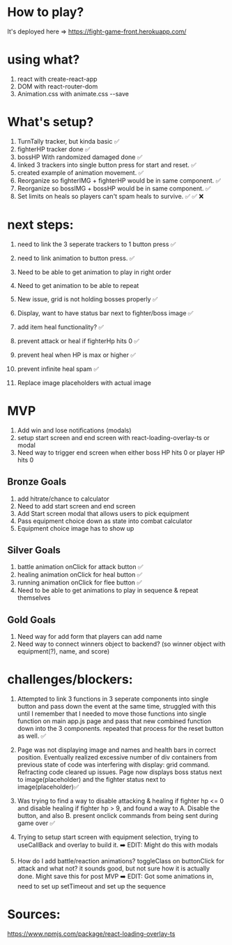 # How to play?
It's deployed here => https://fight-game-front.herokuapp.com/

# using what?
1. react with create-react-app
2. DOM with react-router-dom
3. Animation.css with animate.css --save
<!-- 4. Overlays with react-loading-overlay-ts -->
<!-- 4. Styled components with styled-components -->


# What's setup?
1. TurnTally tracker, but kinda basic ✅
1. fighterHP tracker done ✅
1. bossHP With randomized damaged done ✅
1. linked 3 trackers into single button press for start and reset.  ✅
1. created example of animation movement. ✅
1. Reorganize so fighterIMG + fighterHP would be in same component.  ✅
1. Reorganize so bossIMG + bossHP would be in same component. ✅
1. Set limits on heals so players can't spam heals to survive. ✅
✅
❌

# next steps:
1. need to link the 3 seperate trackers to 1 button press ✅
1. need to link animation to button press. ✅
2. Need to be able to get animation to play in right order
3. Need to get animation to be able to repeat
1. New issue, grid is not holding bosses properly ✅
1. Display, want to have status bar next to fighter/boss image ✅
1. add item heal functionality? ✅
1. prevent attack or heal if fighterHp hits 0 ✅
1. prevent heal when HP is max or higher ✅
1. prevent infinite heal spam ✅ 

1. Replace image placeholders with actual image

# MVP
1. Add win and lose notifications (modals)
1. setup start screen and end screen with react-loading-overlay-ts or modal
2. Need way to trigger end screen when either boss HP hits 0 or player HP hits 0
## Bronze Goals
1. add hitrate/chance to calculator
1. Need to add start screen and end screen
1. Add Start screen modal that allows users to pick equipment
1. Pass equipment choice down as state into combat calculator
1. Equipment choice image has to show up
## Silver Goals
1. battle animation onClick for attack button ✅
1. healing animation onClick for heal button ✅
1. running animation onClick for flee button ✅
2. Need to be able to get animations to play in sequence & repeat themselves
## Gold Goals
1. Need way for add form that players can add name
1. Need way to connect winners object to backend? (so winner object with equipment(?), name, and score)
# challenges/blockers:
1. Attempted to link 3 functions in 3 seperate components into single button and pass down the event at the same time, struggled with this until I remember that I needed to move those functions into single function on main app.js page and pass that new combined function down into the 3 components. repeated that process for the reset button as well. ✅

1. Page was not displaying image and names and health bars in correct position. Eventually realized excessive number of div containers from previous state of code was interfering with display: grid command. Refracting code cleared up issues. Page now displays boss status next to image(placeholder) and the fighter status next to image(placeholder)✅

1. Was trying to find a way to disable attacking & healing if fighter hp <= 0 and disable healing if fighter hp > 9, and found a way to A. Disable the button, and also B. present onclick commands from being sent during game over ✅

1. Trying to setup start screen with equipment selection, trying to useCallBack and overlay to build it. ➡️ EDIT: Might do this with modals

1. How do I add battle/reaction animations? toggleClass on buttonClick for attack and what not? it sounds good, but not sure how it is actually done. Might save this for post MVP ➡️ EDIT: Got some animations in, need to set up setTimeout and set up the sequence


# Sources:
https://www.npmjs.com/package/react-loading-overlay-ts

